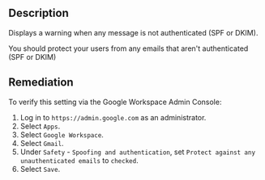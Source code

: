 ## Description

Displays a warning when any message is not authenticated (SPF or DKIM).

You should protect your users from any emails that aren't authenticated (SPF or DKIM)

## Remediation

To verify this setting via the Google Workspace Admin Console:

1. Log in to `https://admin.google.com` as an administrator.
2. Select `Apps`.
3. Select `Google Workspace`.
4. Select `Gmail`.
5. Under `Safety` - `Spoofing and authentication`, set `Protect against any unauthenticated emails` to `checked`.
6. Select `Save`.

